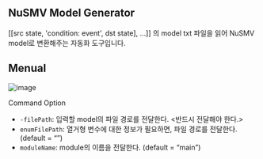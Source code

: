 ## NuSMV Model Generator

[[src state, 'condition: event', dst state], ...]] 의 model txt 파일을 읽어
NuSMV model로 변환해주는 자동화 도구입니다.

## Menual

![image](https://user-images.githubusercontent.com/74905621/212845845-0bc39a2a-3262-4f60-bcac-5f441be922c2.png)

Command Option
- `-filePath`: 입력할 model의 파일 경로를 전달한다. <반드시 전달해야 한다.>
- `enumFilePath`: 열거형 변수에 대한 정보가 필요하면, 파일 경로를 전달한다. (default = “”)
- `moduleName`: module의 이름을 전달한다. (default = “main”)

